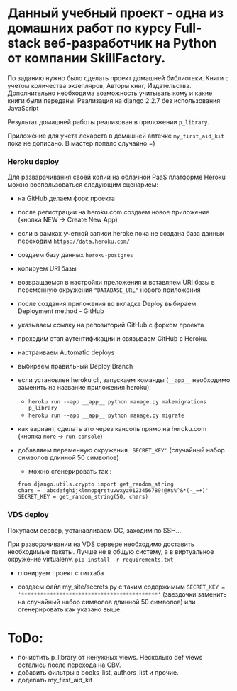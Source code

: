 # Данный учебный проект - одна из домашних работ по курсу Full-stack веб-разработчик на Python от компании SkillFactory.

По заданию нужно было сделать проект домашней библиотеки.
Книги с учетом количества экзепляров, Авторы книг, Издательства.
Дополнительно необходима возможность учитывать кому и какие книги были переданы.
Реализация на django 2.2.7 без использования JavaScript

Результат домашней работы реализован в приложении `p_library`.

Приложение для учета лекарств в домашней аптечке `my_first_aid_kit` пока не дописано. В мастер попало случайно =)

### Heroku deploy

Для разварачивания своей копии на облачной PaaS платформе Heroku можно воспользоваться следующим сценарием:

- на GitHub делаем форк проекта
- после регистрации на heroku.com создаем новое приложение (кнопка NEW -> Create New App)
- если в рамках учетной записи heroke пока не создана база данных переходим `https://data.heroku.com/`
- создаем базу данных `heroku-postgres`
- копируем URI базы
- возвращаемся в настройки преложения и вставляем URI базы в переменную окружения `"DATABASE_URL"` нового приложения
- после создания приложения во вкладке Deploy выбираем Deployment method - GitHub
- указываем ссылку на репозиторий GitHub с форком проекта
- проходим этап аутентификации и связываем GitHub с Heroku.
- настраиваем Automatic deploys
- выбираем правильный Deploy Branch
- если установлен heroku cli, запускаем команды (`__app__` необходимо заменить на название приложения heroku):
    - `heroku run --app __app__ python manage.py makemigrations p_library`
    - `heroku run --app __app__ python manage.py migrate`
- как вариант, сделать это через кансоль прямо на heroku.com (кнопка `more` -> `run console`)
- добавляем переменную окружения `'SECRET_KEY'` (случайный набор символов длинной 50 символов)
    - можно сгенерировать так :

    ```
    from django.utils.crypto import get_random_string
    chars = 'abcdefghijklmnopqrstuvwxyz0123456789!@#$%^&*(-_=+)'
    SECRET_KEY = get_random_string(50, chars)
    ```


### VDS deploy

Покупаем сервер, устанавливаем ОС, заходим по SSH....

При разворачивании на VDS сервере необходимо доставить необходимые пакеты. Лучше не в общую систему, а в виртуальное окружение virtualenv.
`pip install -r requirements.txt`

- rлонируем проект с гитхаба

- cоздаем файл my_site/secrets.py с таким содержимым `SECRET_KEY = '*******************************************'`
    (звездочки заменить на случайный набор символов длинной 50 символов) или сгенерировать как указано выше.

# ToDo:

- почистить p_library от ненужных views. Несколько def views остались после перехода на CBV.
- добавить фильтры в books_list, authors_list и прочие.
- доделать my_first_aid_kit
